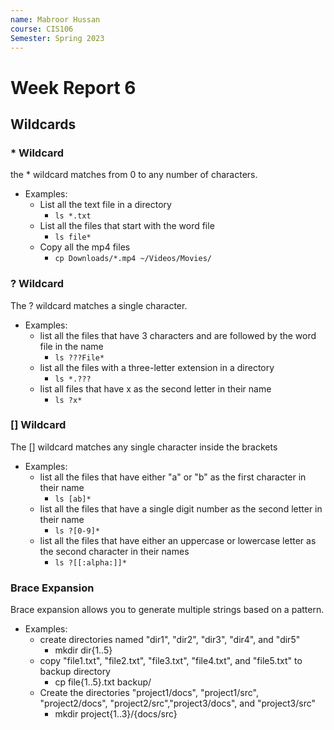 ```yaml
---
name: Mabroor Hussan
course: CIS106
Semester: Spring 2023
---
```


# Week Report 6

## Wildcards

### * Wildcard
the * wildcard matches from 0 to any number of characters. 
* Examples:
  * List all the text file in a directory
    * `ls *.txt`
  * List all the files that start with the word file
    * `ls file*`
  * Copy all the mp4 files 
    * `cp Downloads/*.mp4 ~/Videos/Movies/`
  
### ? Wildcard
The ? wildcard matches a single character.
* Examples:
    * list all the files that have 3 characters and are followed by the word file in the name
      * `ls ???File*`
    * list all the files with a three-letter extension in a directory
      * `ls *.???`
    * list all files that have x as the second letter in their name
      * `ls ?x*`
### [] Wildcard
The [] wildcard matches any single character inside the brackets
* Examples:
  * list all the files that have either "a" or "b" as the first character in their name
    * `ls [ab]*`
  * list all the files that have a single digit number as the second letter in their name
    * `ls ?[0-9]*`
  * list all the files that have either an uppercase or lowercase letter as the second character in their names
    * `ls ?[[:alpha:]]*`

### Brace Expansion
Brace expansion allows you to generate multiple strings based on a pattern.
* Examples:
  * create directories named "dir1", "dir2", "dir3", "dir4", and "dir5"
    * mkdir dir{1..5}
  * copy "file1.txt", "file2.txt", "file3.txt", "file4.txt", and "file5.txt" to backup directory
    * cp file{1..5}.txt backup/
  * Create the directories "project1/docs", "project1/src", "project2/docs", "project2/src","project3/docs", and "project3/src"
    * mkdir project{1..3}/{docs/src}
